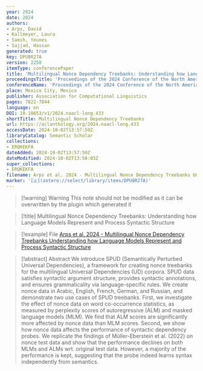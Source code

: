```yaml
---
year: 2024
date: 2024
authors:
- Arps, David
- Kallmeyer, Laura
- Samih, Younes
- Sajjad, Hassan
generated: true
key: DPU8R27A
version: 2250
itemType: conferencePaper
title: 'Multilingual Nonce Dependency Treebanks: Understanding how Language Models Represent and Process Syntactic Structure'
proceedingsTitle: 'Proceedings of the 2024 Conference of the North American Chapter of the Association for Computational Linguistics: Human Language Technologies (Volume 1: Long Papers)'
conferenceName: 'Proceedings of the 2024 Conference of the North American Chapter of the Association for Computational Linguistics: Human Language Technologies (Volume 1: Long Papers)'
place: Mexico City, Mexico
publisher: Association for Computational Linguistics
pages: 7822-7844
language: en
DOI: 10.18653/v1/2024.naacl-long.433
shortTitle: Multilingual Nonce Dependency Treebanks
url: https://aclanthology.org/2024.naacl-long.433
accessDate: 2024-10-02T13:57:50Z
libraryCatalog: Semantic Scholar
collections:
- ERQKEKFA
dateAdded: 2024-10-02T13:57:50Z
dateModified: 2024-10-02T13:58:03Z
super_collections:
- ERQKEKFA
filename: Arps et al. 2024 - Multilingual Nonce Dependency Treebanks Understanding how Language Models Represent and Process Syntactic Structure
marker: '[🇿](zotero://select/library/items/DPU8R27A)'
---
```



 > 
 > \[!warning\] Warning
 > This note should not be modified as it can be overwritten by the plugin which generated it

 > 
 > \[!title\] Multilingual Nonce Dependency Treebanks: Understanding how Language Models Represent and Process Syntactic Structure

 > 
 > \[!example\] File
 > [Arps et al. 2024 - Multilingual Nonce Dependency Treebanks Understanding how Language Models Represent and Process Syntactic Structure](Arps%20et%20al.%202024%20-%20Multilingual%20Nonce%20Dependency%20Treebanks%20Understanding%20how%20Language%20Models%20Represent%20and%20Process%20Syntactic%20Structure.pdf)

 > 
 > \[!abstract\] Abstract
 > We introduce SPUD (Semantically Perturbed Universal Dependencies), a framework for creating nonce treebanks for the multilingual Universal Dependencies (UD) corpora. SPUD data satisfies syntactic argument structure, provides syntactic annotations, and ensures grammaticality via language-specific rules. We create nonce data in Arabic, English, French, German, and Russian, and demonstrate two use cases of SPUD treebanks. First, we investigate the effect of nonce data on word co-occurrence statistics, as measured by perplexity scores of autoregressive (ALM) and masked language models (MLM). We find that ALM scores are significantly more affected by nonce data than MLM scores. Second, we show how nonce data affects the performance of syntactic dependency probes. We replicate the findings of Müller-Eberstein et al. (2022) on nonce test data and show that the performance declines on both MLMs and ALMs wrt. original test data. However, a majority of the performance is kept, suggesting that the probe indeed learns syntax independently from semantics.
